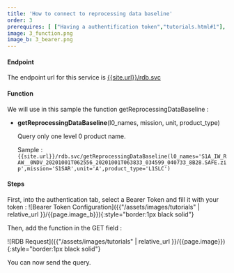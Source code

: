 ```yaml
---
title: 'How to connect to reprocessing data baseline'
order: 3
prerequires: [ ["Having a authentification token","tutorials.html#1"], ["Having POSTMAN installed","https://learning.postman.com/docs/getting-started/installation-and-updates/"], ["Knowing POSTMAN","https://learning.postman.com/docs/getting-started/introduction/"] ]
image: 3_function.png
image_b: 3_bearer.png
---
```

#### Endpoint

The endpoint url for this service is [{{site.url}}/rdb.svc]({{site.url}}/rdb.svc)

#### Function
We will use in this sample the function getReprocessingDataBaseline :

- **getReprocessingDataBaseline**(l0_names, mission, unit, product_type)

    Query only one level 0 product name.
    
    Sample : `{{site.url}}/rdb.svc/getReprocessingDataBaseline(l0_names='S1A_IW_RAW__0NDV_20201001T062556_20201001T063833_034599_040733_8B28.SAFE.zip',mission='S1SAR',unit='A',product_type='L1SLC')`

#### Steps
First, into the authentication tab, select a Bearer Token and fill it with your token :
![Bearer Token Configuration]({{"/assets/images/tutorials" | relative_url }}/{{page.image_b}}){:style="border:1px black solid"}

Then, add the function in the GET field :

![RDB Request]({{"/assets/images/tutorials" | relative_url }}/{{page.image}}){:style="border:1px black solid"}

You can now send the query.
